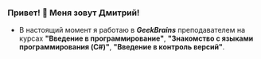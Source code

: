 ### Привет! 👋 Меня зовут Дмитрий!
+ В настоящий момент я работаю в ***GeekBrains*** преподавателем на курсах **"Введение в программирование"**, **"Знакомство с языками программирования (C#)"**, **"Введение в контроль версий"**.
